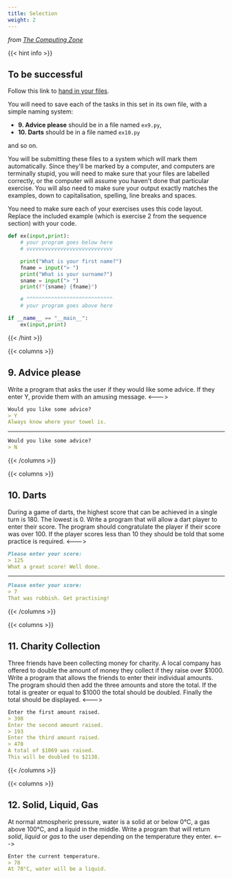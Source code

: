 ```yaml
---
title: Selection
weight: 2
---
```

*from [The Computing Zone](https://thecomputing.zone/Python/15-Challenges/)*

{{< hint info >}}
## To be successful
Follow this link to [hand in your files](http://10.124.229.70:8080/).

You will need to save each of the tasks in this set in its own file, with a simple naming system:
- **9. Advice please** should be in a file named `ex9.py`,
- **10. Darts** should be in a file named `ex10.py`

and so on.

You will be submitting these files to a system which will mark them automatically.
Since they'll be marked by a computer, and computers are terminally stupid, you
will need to make sure that your files are labelled correctly, or the computer
will assume you haven't done that particular exercise. You will also need to
make sure your output exactly matches the examples, down to capitalisation,
spelling, line breaks and spaces.

You need to make sure each of your exercises uses this code layout. Replace
the included example (which is exercise 2 from the sequence section) with your code.

```python
def ex(input,print):
    # your program goes below here
    # vvvvvvvvvvvvvvvvvvvvvvvvvvvv

    print("What is your first name?")
    fname = input("> ")
    print("What is your surname?")
    sname = input("> ")
    print(f"{sname} {fname}")

    # ^^^^^^^^^^^^^^^^^^^^^^^^^^^^
    # your program goes above here

if __name__ == "__main__":
    ex(input,print)
```
{{< /hint >}}

{{< columns >}}
## 9. Advice please
Write a program that asks the user if they would like some advice. If they enter Y, provide them with an amusing message.
<--->
```md
Would you like some advice?
> Y
Always know where your towel is.
```
---
```md
Would you like some advice?
> N
```
{{< /columns >}}

{{< columns >}}
## 10. Darts
During a game of darts, the highest score that can be achieved in a single turn is 180. The lowest is 0.
Write a program that will allow a dart player to enter their score. The program should congratulate the player if their score was over 100. If the player scores less than 10 they should be told that some practice is required.
<--->
```md
Please enter your score:
> 125
What a great score! Well done.
```
---
```md
Please enter your score:
> 7
That was rubbish. Get practising!
```
{{< /columns >}}

{{< columns >}}
## 11. Charity Collection
Three friends have been collecting money for charity. A local company has offered to double the amount of money they collect if they raise over $1000. Write a program that allows the friends to enter their individual amounts. The program should then add the three amounts and store the total. If the total is greater or equal to $1000 the total should be doubled. Finally the total should be displayed.
<--->
```md
Enter the first amount raised.
> 398
Enter the second amount raised.
> 193
Enter the third amount raised.
> 478
A total of $1069 was raised.
This will be doubled to $2138.
```
{{< /columns >}}

{{< columns >}}
## 12. Solid, Liquid, Gas
At normal atmospheric pressure, water is a solid at or below 0&deg;C, a gas above 100&deg;C, and a liquid in the middle. Write a program that will return *solid*, *liquid* or *gas* to the user depending on the temperature they enter.
<--->
```md
Enter the current temperature.
> 78
At 78°C, water will be a liquid.
```
